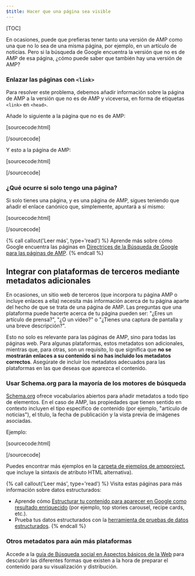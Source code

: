 ```yaml
---
$title: Hacer que una página sea visible
---
```

[TOC]

En ocasiones, puede que prefieras tener tanto una versión de AMP como una que no lo sea de una misma página, por ejemplo, en un artículo de noticias. Pero si la búsqueda de Google encuentra la versión que no es de AMP de esa página, ¿cómo puede saber que también hay una versión de AMP?

### Enlazar las páginas con `<link>`

Para resolver este problema, debemos añadir información sobre la página de AMP a la versión que no es de AMP y viceversa, en forma de etiquetas `<link>` en `<head>`.

Añade lo siguiente a la página que no es de AMP:

[sourcecode:html]
<link rel="amphtml" href="https://www.example.com/url/to/amp/document.html">
[/sourcecode]

Y esto a la página de AMP:

[sourcecode:html]
<link rel="canonical" href="https://www.example.com/url/to/full/document.html">
[/sourcecode]

### ¿Qué ocurre si solo tengo una página?

Si solo tienes una página, y es una página de AMP, sigues teniendo que añadir el enlace canónico que, simplemente, apuntará a sí mismo:

[sourcecode:html]
<link rel="canonical" href="https://www.example.com/url/to/amp/document.html">
[/sourcecode]

{% call callout('Leer más', type='read') %}
Aprende más sobre cómo Google encuentra las páginas en [Directrices de la Búsqueda de Google para las páginas de AMP](https://support.google.com/webmasters/answer/6340290).
{% endcall %}

## Integrar con plataformas de terceros mediante metadatos adicionales

En ocasiones, un sitio web de terceros (que incorpora tu página AMP o incluye enlaces a ella) necesita más información acerca de tu página aparte del hecho de que se trata de una página de AMP. Las preguntas que una plataforma puede hacerte acerca de tu página pueden ser: "¿Eres un artículo de prensa?", "¿O un vídeo?" o "¿Tienes una captura de pantalla y una breve descripción?".

Esto no solo es relevante para las páginas de AMP, sino para todas las páginas web. Para algunas plataformas, estos metadatos son adicionales, mientras que, para otras, son un requisito, lo que significa que **no se mostrarán enlaces a su contenido si no has incluido los metadatos correctos**. Asegúrate de incluir los metadatos adecuados para las plataformas en las que deseas que aparezca el contenido.

### Usar Schema.org para la mayoría de los motores de búsqueda

[Schema.org](http://schema.org/) ofrece vocabularios abiertos para añadir metadatos a todo tipo de elementos. En el caso de AMP, las propiedades que tienen sentido en contexto incluyen el tipo específico de contenido (por ejemplo, "artículo de noticias"), el título, la fecha de publicación y la vista previa de imágenes asociadas.

Ejemplo:

[sourcecode:html]
<script type="application/ld+json">
  {
    "@context": "http://schema.org",
    "@type": "NewsArticle",
    "mainEntityOfPage": "http://cdn.ampproject.org/article-metadata.html",
    "headline": "Lorem Ipsum",
    "datePublished": "1907-05-05T12:02:41Z",
    "dateModified": "1907-05-05T12:02:41Z",
    "description": "The Catiline Orations continue to beguile engineers and designers alike -- but can it stand the test of time?",
    "author": {
      "@type": "Person",
      "name": "Jordan M Adler"
    },
    "publisher": {
      "@type": "Organization",
      "name": "Google",
      "logo": {
        "@type": "ImageObject",
        "url": "http://cdn.ampproject.org/logo.jpg",
        "width": 600,
        "height": 60
      }
    },
    "image": {
      "@type": "ImageObject",
      "url": "http://cdn.ampproject.org/leader.jpg",
      "height": 2000,
      "width": 800
    }
  }
</script>
[/sourcecode]

Puedes encontrar más ejemplos en la [carpeta de ejemplos de ampproject](https://github.com/ampproject/amphtml/tree/master/examples/metadata-examples), que incluye la sintaxis de atributo HTML alternativa).

{% call callout('Leer más', type='read') %} Visita estas páginas para más información sobre datos estructurados:

* Aprende cómo [Estructurar tu contenido para aparecer en Google como resultado enriquecido](https://developers.google.com/search/docs/guides/mark-up-content) (por ejemplo, top stories carousel, recipe cards, etc.).
* Prueba tus datos estructurados con la [herramienta de pruebas de datos estructurados](https://developers.google.com/structured-data/testing-tool/).
{% endcall %}

### Otros metadatos para aún más plataformas

Accede a la [guía de Búsqueda social en Aspectos básicos de la Web](https://developers.google.com/web/fundamentals/discovery-and-monetization/social-discovery/) para descubrir las diferentes formas que existen a la hora de preparar el contenido para su visualización y distribución.
